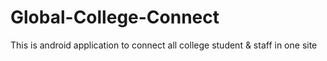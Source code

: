 # Global-College-Connect
This is android application to connect all college student &amp; staff in one site
